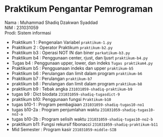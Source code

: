 # Praktikum Pengantar Pemrograman

<div> Nama : Muhammad Shadiq Dzakwan Syaddad</div>
<div> NIM  : 231031059</div>
<div> Prodi: Sistem informasi</div>

* Praktikum 1  : Pengenalan Variabel `praktikum-1.py`
* Praktikum 2  : Operator Praktikum `praktikum-b2.py`
* Praktikum b3 : Operasi NOT IN dan biner `parkatikum-b3.py`
* Praktikum b4 : Penggunaan center, rjust, dan ljusrt `praktikum-b4.py`
* Tugas b4     : Penggunaan upper, lower, dan indeks `Tugas praktikum4.py`
* Praktikum b5 : Pengguanaan indeks dan upper `praktikum-b5`
* Praktikum b6 : Perulangan dan limit dalam program `praktikum-b6`
* Praktikum b7 : Perulangan `praktikum-b7`
* praktikum b8 : Perulangan dan limit dalam program `praktikum-b8`
* praktikum b9 : Tebak angka `231031059-shadiq-praktikum-b9`
* tugas b9     : Dict biodata `231031059-shadiq-tugasdict-9`
* praktikum b10: Penggunaan fungsi `Praktikum-b10`
* tugas b10-1  : Program pembagiaan `231031059-shadiq-tugas10-no1`
* tugas b10-2a : Program penjumlahan waktu `231031059-shadiq-tugas10-no2-a`
* tugas b10-2b : Program selisih waktu `231031059-shadiq-tugas10-no2-b`
* praktikum b11: Fungsi rekursif fibonacci `231031059-shadiq-praktikum-b11`
* Mid Semester : Program kasir `231031059-middle-SIB`
